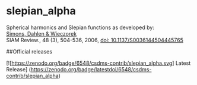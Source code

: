 # slepian_alpha
Spherical harmonics and Slepian functions as developed by:<br>
<a href="http://geoweb.princeton.edu/people/simons/Simons+2006-SIAM.html">Simons, Dahlen &amp; Wieczorek</a><br>
SIAM Review., 48 (3), 504-536, 2006, <a href="http://dx.doi.org/10.1137/S0036144504445765">doi: 10.1137/S0036144504445765</a><br>

##Official releases

[![https://zenodo.org/badge/6548/csdms-contrib/slepian_alpha.svg] Latest Release] (https://zenodo.org/badge/latestdoi/6548/csdms-contrib/slepian_alpha)<br>
